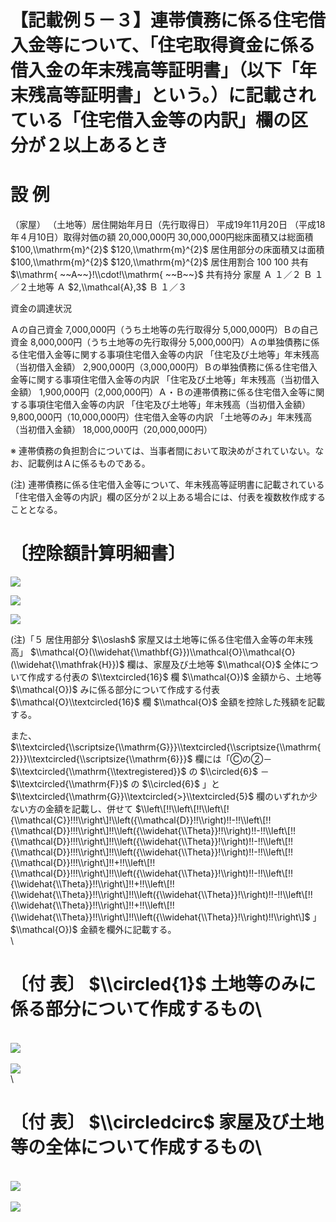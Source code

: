 # 【記載例５－３】連帯債務に係る住宅借入金等について、「住宅取得資金に係る借入金の年末残高等証明書」（以下「年末残高等証明書」という。）に記載されている「住宅借入金等の内訳」欄の区分が２以上あるとき

# 設 例

（家屋） （土地等）居住開始年月日（先行取得日） 平成19年11月20日 （平成18年４月10日）取得対価の額 20,000,000円 30,000,000円総床面積又は総面積 $100,\\mathrm{m}^{2}$ $120,\\mathrm{m}^{2}$ 居住用部分の床面積又は面積 $100,\\mathrm{m}^{2}$ $120,\\mathrm{m}^{2}$ 居住用割合 $100%$ $100%$ 共有 $\\mathrm{ ~~A~~}!\\cdot!\\mathrm{ ~~B~~}$ 共有持分 家屋 Ａ １／２ Ｂ １／２土地等 Ａ $2,\\mathcal{A},3$ Ｂ １／３

資金の調達状況

Ａの自己資金 7,000,000円（うち土地等の先行取得分 5,000,000円）Ｂの自己資金 8,000,000円（うち土地等の先行取得分 5,000,000円）Ａの単独債務に係る住宅借入金等に関する事項住宅借入金等の内訳 「住宅及び土地等」年末残高（当初借入金額） 2,900,000円（3,000,000円）Ｂの単独債務に係る住宅借入金等に関する事項住宅借入金等の内訳 「住宅及び土地等」年末残高（当初借入金額） 1,900,000円（2,000,000円）Ａ・Ｂの連帯債務に係る住宅借入金等に関する事項住宅借入金等の内訳 「住宅及び土地等」年末残高（当初借入金額） 9,800,000円（10,000,000円）住宅借入金等の内訳 「土地等のみ」年末残高（当初借入金額） 18,000,000円（20,000,000円）

※ 連帯債務の負担割合については、当事者間において取決めがされていない。なお、記載例はＡに係るものである。

(注) 連帯債務に係る住宅借入金等について、年末残高等証明書に記載されている「住宅借入金等の内訳」欄の区分が２以上ある場合には、付表を複数枚作成することとなる。

# 〔控除額計算明細書〕

![](https://www.nta.go.jp/tmp/e041a56e-eadd-4fb7-8f63-71bd684ecf39/images/40af208a6880ecfca9c58fe43452a25416699c88df87176b2da1157847011bcf.jpg)

![](https://www.nta.go.jp/tmp/e041a56e-eadd-4fb7-8f63-71bd684ecf39/images/b4b7e758718cbb6adc4daa44fe7455ec6672896eb226ba71b2eadb0473d7a8f6.jpg)

![](https://www.nta.go.jp/tmp/e041a56e-eadd-4fb7-8f63-71bd684ecf39/images/653e6fad287ed473388604f0476a307585feae320aec6396a55f65a73419d5b7.jpg)

(注)「５ 居住用部分 $\\oslash$ 家屋又は土地等に係る住宅借入金等の年末残高」 $\\mathcal{O}(\\widehat{\\mathbf{G}})\\mathcal{O}\\mathcal{O}(\\widehat{\\mathfrak{H}})$ 欄は、家屋及び土地等 $\\mathcal{O}$ 全体について作成する付表の $\\textcircled{16}$ 欄 $\\mathcal{O})$ 金額から、土地等 $\\mathcal{O})$ みに係る部分について作成する付表 $\\mathcal{O}\\textcircled{16}$ 欄 $\\mathcal{O}$ 金額を控除した残額を記載する。

また、 $\\textcircled{\\scriptsize{\\mathrm{G}}}\\textcircled{\\scriptsize{\\mathrm{2}}}\\textcircled{\\scriptsize{\\mathrm{6}}}$ 欄には「Ⓒの②－ $\\textcircled{\\mathrm{\\textregistered}}$ の $\\circled{6}$ － $\\textcircled{\\mathrm{F}}$ の $\\circled{6}$ 」と $\\textcircled{\\mathrm{G}}\\textcircled{>}\\textcircled{5}$ 欄のいずれか少ない方の金額を記載し、併せて $\\left\[!!\\left\[!!\\left\[!{\\mathcal{C}}!!!\\right\]!\\left({\\mathcal{D}}!!\\right)!!-!!\\left\[!!{\\mathcal{D}}!!!\\right\]!!\\left({\\widehat{\\Theta}}!!\\right)!!-!!\\left\[!!{\\mathcal{D}}!!!\\right\]!!\\left({\\widehat{\\Theta}}!\\right)!!-!!\\left\[!!{\\mathcal{D}}!!!\\right\]!!\\left({\\widehat{\\Theta}}!\\right)!!-!!\\left\[!!{\\mathcal{D}}!!!\\right\]!!+!!\\left\[!!{\\mathcal{D}}!!!\\right\]!!\\left({\\widehat{\\Theta}}!\\right)!!-!!\\left\[!!{\\widehat{\\Theta}}!!\\right\]!!+!!\\left\[!!{\\widehat{\\Theta}}!!\\right\]!!\\left({\\widehat{\\Theta}}!\\right)!!-!!\\left\[!!{\\widehat{\\Theta}}!!\\right\]!!+!!\\left\[!!{\\widehat{\\Theta}}!!\\right\]!!\\left({\\widehat{\\Theta}}!\\right)!!\\right\]$ 」 $\\mathcal{O})$ 金額を欄外に記載する。\
\
# 〔付 表〕 $\\circled{1}$ 土地等のみに係る部分について作成するもの\
\
![](https://www.nta.go.jp/tmp/e041a56e-eadd-4fb7-8f63-71bd684ecf39/images/105639a610fa3dfaae07ed765c4f5e52b9015a6eda7551172580bd945cdec095.jpg)\
\
![](https://www.nta.go.jp/tmp/e041a56e-eadd-4fb7-8f63-71bd684ecf39/images/f2656bafc97e4a188b17ab93f13ef045c299fd8d0b5ac0c8c0728d255bc01950.jpg)\
\
# 〔付 表〕 $\\circledcirc$ 家屋及び土地等の全体について作成するもの\
\
![](https://www.nta.go.jp/tmp/e041a56e-eadd-4fb7-8f63-71bd684ecf39/images/a01e1f95d0d9b6cfec8daa60dd9602e86cfe7362915ebc4b923f64561feb6dc2.jpg)\
\
![](https://www.nta.go.jp/tmp/e041a56e-eadd-4fb7-8f63-71bd684ecf39/images/9402abc3b453e89cc95e6d5b22ec6746e6a28e8ead5c0c07288b1ddf9c49e0f9.jpg)